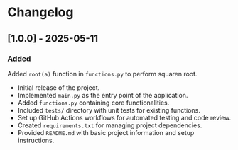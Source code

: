 # Changelog

## [1.0.0] - 2025-05-11

### Added
Added `root(a)` function in `functions.py` to perform squaren root.   
- Initial release of the project.
- Implemented `main.py` as the entry point of the application.
- Added `functions.py` containing core functionalities.
- Included `tests/` directory with unit tests for existing functions.
- Set up GitHub Actions workflows for automated testing and code review.
- Created `requirements.txt` for managing project dependencies.
- Provided `README.md` with basic project information and setup instructions.
